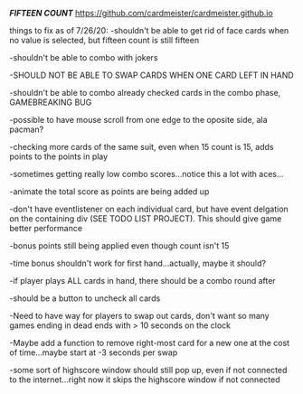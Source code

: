 **_FIFTEEN COUNT_**
https://github.com/cardmeister/cardmeister.github.io

things to fix as of 7/26/20:
-shouldn't be able to get rid of face cards when no value is selected, but fifteen count is still fifteen

-shouldn't be able to combo with jokers

-SHOULD NOT BE ABLE TO SWAP CARDS WHEN ONE CARD LEFT IN HAND

-shouldn't be able to combo already checked cards in the combo phase, GAMEBREAKING BUG

-possible to have mouse scroll from one edge to the oposite side, ala pacman?

-checking more cards of the same suit, even when 15 count is 15, adds points to the points in play

-sometimes getting really low combo scores...notice this a lot with aces...

-animate the total score as points are being added up

-don't have eventlistener on each individual card, but have event delgation on the containing div (SEE TODO LIST PROJECT). This should give game better performance

-bonus points still being applied even though count isn't 15

-time bonus shouldn't work for first hand...actually, maybe it should?

-if player plays ALL cards in hand, there should be a combo round after

-should be a button to uncheck all cards

-Need to have way for players to swap out cards, don't want so many games ending in dead ends with > 10 seconds on the clock

-Maybe add a function to remove right-most card for a new one at the cost of time...maybe start at -3 seconds per swap

-some sort of highscore window should still pop up, even if not connected to the internet...right now it skips the highscore window if not connected
